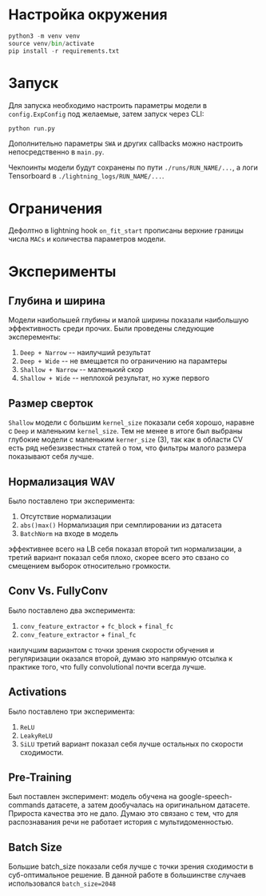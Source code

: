 # Настройка окружения
```python
python3 -m venv venv
source venv/bin/activate
pip install -r requirements.txt
```

# Запуск
Для запуска необходимо настроить параметры модели в `config.ExpConfig` под желаемые, 
затем запуск через CLI:
```python
python run.py
```
Дополнительно параметры `SWA` и других callbacks можно настроить непосредственно в `main.py`.

Чекпоинты модели будут сохранены по пути `./runs/RUN_NAME/...`, а логи Tensorboard в `./lightning_logs/RUN_NAME/...`.

# Ограничения
Дефолтно в lightning hook `on_fit_start` прописаны верхние границы числа `MACs` и количества параметров модели.

# Эксперименты
## Глубина и ширина
Модели наибольшей глубины и малой ширины показали наибольшую эффективность среди прочих. Были проведены следующие эксперементы:
1. `Deep + Narrow` -- наилучший результат
2. `Deep + Wide` -- не вмещается по ограничению на парамтеры
3. `Shallow + Narrow` -- маленький скор
4. `Shallow + Wide` -- неплохой результат, но хуже первого

## Размер сверток
`Shallow` модели с большим `kernel_size` показали себя хорошо, наравне с `Deep` и маленьким `kernel_size`. Тем не менее в итоге был выбраны глубокие модели с маленьким `kerner_size` (3), так как в области CV есть ряд небезизвестных статей о том, что фильтры малого размера показывают себя лучше.

## Нормализация WAV
Было поставлено три эксперимента:
1. Отсутствие нормализации
2. `abs()max()` Нормализация при семплировании из датасета
3. `BatchNorm` на входе в модель

эффективнее всего на LB себя показал второй тип нормализации, а третий вариант показал себя плохо, скорее всего это свзано со смещением выборок относительно громкости.

## Conv Vs. FullyConv
Было поставлено два эксперимента:
1. `conv_feature_extractor` + `fc_block` + `final_fc`
2. `conv_feature_extractor` + `final_fc`

наилучшим вариантом с точки зрения скорости обучения и регуляризации оказался второй, думаю это напрямую отсылка к практике того, что fully convolutional почти всегда лучше.

## Activations
Было поставлено три эксперимента:
1. `ReLU`
2. `LeakyReLU`
3. `SiLU`
третий вариант показал себя лучше остальных по скорости сходимости.

## Pre-Training
Был поставлен эксперимент: модель обучена на google-speech-commands датасете, а затем дообучалась на оригинальном датасете. Прироста качества это не дало. Думаю это связано с тем, что для распознавания речи не работает история с мультидоменностью.

## Batch Size
Большие batch_size показали себя лучше с точки зрения сходимости в суб-оптимальное решение. В данной работе в большинстве случаев использовался `batch_size=2048`

